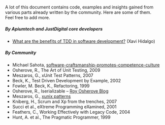 A lot of this document contains code, examples and insights gained from various parts already written by the community.
Here are some of them.  Feel free to add more.

##### By Apiumtech and JustDigital core developers

- [What are the benefits of TDD in software development?](https://apiumtech.com/blog/dont-bother-and-do-tdd-right-now/) (Xavi Hidalgo)

##### By Community

- Michael Sahota, [software-craftsmanship-promotes-competence-culture](http://agilitrix.com/2011/04/software-craftsmanship-promotes-competence-culture/)
- Osherove, R., The Art of Unit Testing, 2009
- Meszaros, G., xUnit Test Patterns, 2007
- Beck, K., Test Driven Development by Example, 2002
- Fowler, M. Beck, K., Refactoring, 1999
- Osherove, R., Iserializable – [Roy Osherove Blog](http://weblogs.asp.net/rosherove/)
- Meszaros, G., [xunix patterns](http://xunitpatterns.com/)
- Kniberg, H., Scrum and Xp from the trenches, 2007
- Succi et al., eXtreme Programming eXamined, 2001
- Feathers, C., Working Effectively with Legacy Code, 2004
- Hunt, A. et al., The Pragmatic Programmer, 1999
